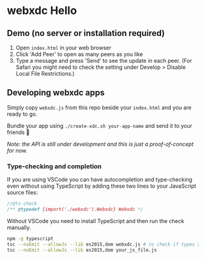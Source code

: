 # webxdc Hello

## Demo (no server or installation required)

1. Open `index.html` in your web browser
2. Click 'Add Peer' to open as many peers as you like
3. Type a message and press 'Send' to see the update in each peer. (For Safari you might need to check the setting under Develop > Disable Local File Restrictions.)

## Developing webxdc apps

Simply copy `webxdc.js` from this repo beside your `index.html` and you are ready to go.

Bundle your app using `./create-xdc.sh your-app-name`
and send it to your friends 🙂

*Note: the API is still under development and
this is just a proof-of-concept for now.*

### Type-checking and completion

If you are using VSCode you can have autocompletion and type-checking even without using TypeScript by adding these two lines to your JavaScript source files:

```js
//@ts-check
/** @typedef {import('./webxdc').Webxdc} Webxdc */
```

Without VSCode you need to install TypeScript and then run the check manually.

```sh
npm -g typescript
tsc --noEmit --allowJs --lib es2015,dom webxdc.js # to check if types and simulator are in sync
tsc --noEmit --allowJs --lib es2015,dom your_js_file.js
```
